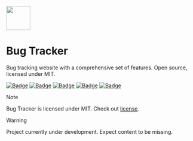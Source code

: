 <img src="https://i.imgur.com/33WYwlY.png" heigth="64" width="64">

# Bug Tracker

Bug tracking website with a comprehensive set of features. Open source, licensed under MIT.

[![Badge](https://img.shields.io/badge/version-0.0.0-red?style=for-the-badge)](https://github.com/sauciucrazvan/bug-tracker/releases)
[![Badge](https://img.shields.io/github/forks/sauciucrazvan/botanicabay?style=for-the-badge)](https://github.com/sauciucrazvan/bug-tracker/forks)
[![Badge](https://img.shields.io/github/stars/sauciucrazvan/botanicabay?style=for-the-badge)](https://github.com/sauciucrazvan/bug-tracker/stargazers)
[![Badge](https://img.shields.io/github/issues/sauciucrazvan/botanicabay?style=for-the-badge)](https://github.com/sauciucrazvan/bug-tracker/issues)
[![Badge](https://img.shields.io/badge/License-MIT-yellow.svg?style=for-the-badge)](https://opensource.org/licenses/MIT)

> [!NOTE]
> Bug Tracker is licensed under MIT. Check out [license](https://github.com/sauciucrazvan/bug-tracker?tab=MIT-1-ov-file).

> [!WARNING]
> Project currently under development. Expect content to be missing.

